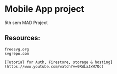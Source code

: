 # Mobile App project

5th sem MAD Project

## Resources:

    freesvg.org
    svgrepo.com
    
    [Tutorial for Auth, Firestore, storage & hosting](https://www.youtube.com/watch?v=0RWLaJxW7Oc)